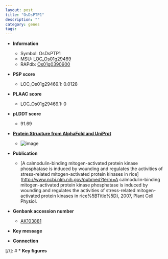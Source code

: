 ```yaml
---
layout: post
title: "OsDsPTP1"
description: ""
category: genes
tags: 
---
```


* **Information**  
    + Symbol: OsDsPTP1  
    + MSU: [LOC_Os01g29469](http://rice.plantbiology.msu.edu/cgi-bin/ORF_infopage.cgi?orf=LOC_Os01g29469)  
    + RAPdb: [Os01g0390900](http://rapdb.dna.affrc.go.jp/viewer/gbrowse_details/irgsp1?name=Os01g0390900)  

* **PSP score**  
    + LOC_Os01g29469.1: 0.0128 

* **PLAAC score**  
    + LOC_Os01g29469.1: 0 

* **pLDDT score**
    + 91.69

* **[Protein Structure from AlphaFold and UniProt](https://www.uniprot.org/uniprotkb/Q5VNG7/entry#structure)**
    + ![image](https://ricepsp.github.io/images/Q5/AF-Q5VNG7-F1.png)

* **Publication**  
    + [A calmodulin-binding mitogen-activated protein kinase phosphatase is induced by wounding and regulates the activities of stress-related mitogen-activated protein kinases in rice](http://www.ncbi.nlm.nih.gov/pubmed?term=A calmodulin-binding mitogen-activated protein kinase phosphatase is induced by wounding and regulates the activities of stress-related mitogen-activated protein kinases in rice%5BTitle%5D), 2007, Plant Cell Physiol.

* **Genbank accession number**  
    + [AK103881](http://www.ncbi.nlm.nih.gov/nuccore/AK103881)

* **Key message**  

* **Connection**  

[//]: # * **Key figures**  


